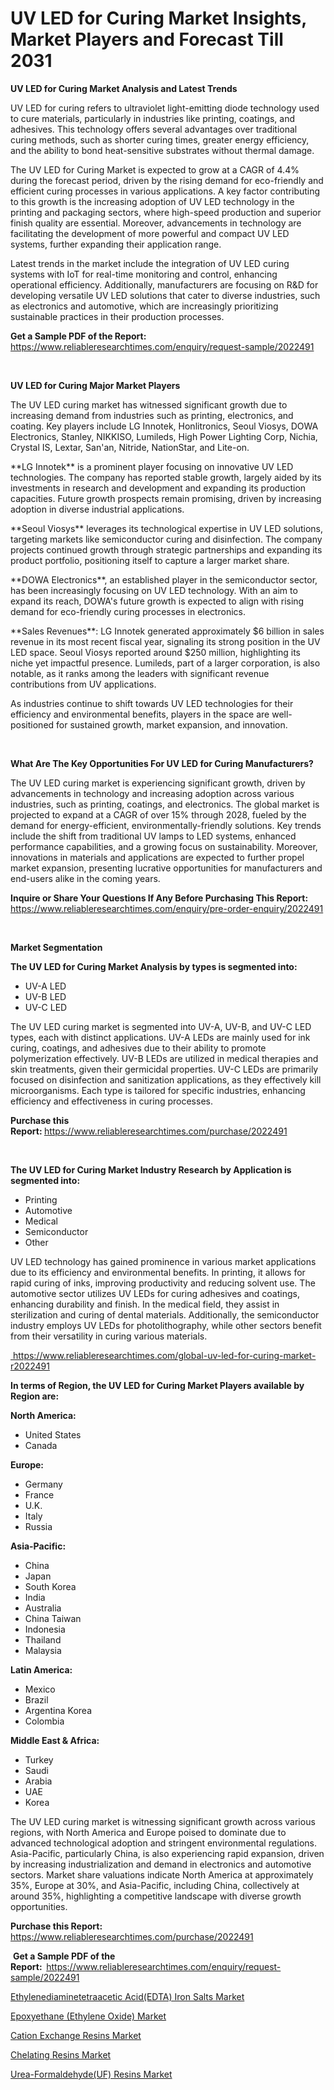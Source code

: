 <p><h1>UV LED for Curing Market Insights, Market Players and Forecast Till 2031</h1></p><p><strong>UV LED for Curing Market Analysis and Latest Trends</strong></p>
<p><p>UV LED for curing refers to ultraviolet light-emitting diode technology used to cure materials, particularly in industries like printing, coatings, and adhesives. This technology offers several advantages over traditional curing methods, such as shorter curing times, greater energy efficiency, and the ability to bond heat-sensitive substrates without thermal damage. </p><p>The UV LED for Curing Market is expected to grow at a CAGR of 4.4% during the forecast period, driven by the rising demand for eco-friendly and efficient curing processes in various applications. A key factor contributing to this growth is the increasing adoption of UV LED technology in the printing and packaging sectors, where high-speed production and superior finish quality are essential. Moreover, advancements in technology are facilitating the development of more powerful and compact UV LED systems, further expanding their application range.</p><p>Latest trends in the market include the integration of UV LED curing systems with IoT for real-time monitoring and control, enhancing operational efficiency. Additionally, manufacturers are focusing on R&D for developing versatile UV LED solutions that cater to diverse industries, such as electronics and automotive, which are increasingly prioritizing sustainable practices in their production processes.</p></p>
<p><strong>Get a Sample PDF of the Report:&nbsp;</strong> <a href="https://www.reliableresearchtimes.com/enquiry/request-sample/2022491?utm_campaign=1612&utm_medium=2&utm_source=Github&utm_content=ia&utm_term=28102024&utm_id=uv-led-for-curing">https://www.reliableresearchtimes.com/enquiry/request-sample/2022491</a></p>
<p>&nbsp;</p>
<p><strong>UV LED for Curing Major Market Players</strong></p>
<p><p>The UV LED curing market has witnessed significant growth due to increasing demand from industries such as printing, electronics, and coating. Key players include LG Innotek, Honlitronics, Seoul Viosys, DOWA Electronics, Stanley, NIKKISO, Lumileds, High Power Lighting Corp, Nichia, Crystal IS, Lextar, San'an, Nitride, NationStar, and Lite-on.</p><p>**LG Innotek** is a prominent player focusing on innovative UV LED technologies. The company has reported stable growth, largely aided by its investments in research and development and expanding its production capacities. Future growth prospects remain promising, driven by increasing adoption in diverse industrial applications.</p><p>**Seoul Viosys** leverages its technological expertise in UV LED solutions, targeting markets like semiconductor curing and disinfection. The company projects continued growth through strategic partnerships and expanding its product portfolio, positioning itself to capture a larger market share.</p><p>**DOWA Electronics**, an established player in the semiconductor sector, has been increasingly focusing on UV LED technology. With an aim to expand its reach, DOWA's future growth is expected to align with rising demand for eco-friendly curing processes in electronics.</p><p>**Sales Revenues**: LG Innotek generated approximately $6 billion in sales revenue in its most recent fiscal year, signaling its strong position in the UV LED space. Seoul Viosys reported around $250 million, highlighting its niche yet impactful presence. Lumileds, part of a larger corporation, is also notable, as it ranks among the leaders with significant revenue contributions from UV applications.</p><p>As industries continue to shift towards UV LED technologies for their efficiency and environmental benefits, players in the space are well-positioned for sustained growth, market expansion, and innovation.</p></p>
<p>&nbsp;</p>
<p><strong>What Are The Key Opportunities For UV LED for Curing Manufacturers?</strong></p>
<p><p>The UV LED curing market is experiencing significant growth, driven by advancements in technology and increasing adoption across various industries, such as printing, coatings, and electronics. The global market is projected to expand at a CAGR of over 15% through 2028, fueled by the demand for energy-efficient, environmentally-friendly solutions. Key trends include the shift from traditional UV lamps to LED systems, enhanced performance capabilities, and a growing focus on sustainability. Moreover, innovations in materials and applications are expected to further propel market expansion, presenting lucrative opportunities for manufacturers and end-users alike in the coming years.</p></p>
<p><strong>Inquire or Share Your Questions If Any Before Purchasing This Report:</strong> <a href="https://www.reliableresearchtimes.com/enquiry/pre-order-enquiry/2022491?utm_campaign=1612&utm_medium=2&utm_source=Github&utm_content=ia&utm_term=28102024&utm_id=uv-led-for-curing">https://www.reliableresearchtimes.com/enquiry/pre-order-enquiry/2022491</a></p>
<p>&nbsp;</p>
<p><strong>Market Segmentation</strong></p>
<p><strong>The UV LED for Curing Market Analysis by types is segmented into:</strong></p>
<p><ul><li>UV-A LED</li><li>UV-B LED</li><li>UV-C LED</li></ul></p>
<p><p>The UV LED curing market is segmented into UV-A, UV-B, and UV-C LED types, each with distinct applications. UV-A LEDs are mainly used for ink curing, coatings, and adhesives due to their ability to promote polymerization effectively. UV-B LEDs are utilized in medical therapies and skin treatments, given their germicidal properties. UV-C LEDs are primarily focused on disinfection and sanitization applications, as they effectively kill microorganisms. Each type is tailored for specific industries, enhancing efficiency and effectiveness in curing processes.</p></p>
<p><strong>Purchase this Report:&nbsp;</strong><a href="https://www.reliableresearchtimes.com/purchase/2022491?utm_campaign=1612&utm_medium=2&utm_source=Github&utm_content=ia&utm_term=28102024&utm_id=uv-led-for-curing">https://www.reliableresearchtimes.com/purchase/2022491</a></p>
<p>&nbsp;</p>
<p><strong>The UV LED for Curing Market Industry Research by Application is segmented into:</strong></p>
<p><ul><li>Printing</li><li>Automotive</li><li>Medical</li><li>Semiconductor</li><li>Other</li></ul></p>
<p><p>UV LED technology has gained prominence in various market applications due to its efficiency and environmental benefits. In printing, it allows for rapid curing of inks, improving productivity and reducing solvent use. The automotive sector utilizes UV LEDs for curing adhesives and coatings, enhancing durability and finish. In the medical field, they assist in sterilization and curing of dental materials. Additionally, the semiconductor industry employs UV LEDs for photolithography, while other sectors benefit from their versatility in curing various materials.</p></p>
<p><a href="https://www.reliableresearchtimes.com/global-uv-led-for-curing-market-r2022491?utm_campaign=1612&utm_medium=2&utm_source=Github&utm_content=ia&utm_term=28102024&utm_id=uv-led-for-curing">&nbsp;https://www.reliableresearchtimes.com/global-uv-led-for-curing-market-r2022491</a></p>
<p><strong>In terms of Region, the UV LED for Curing Market Players available by Region are:</strong></p>
<p>
    <p> <strong> North America: </strong>
        <ul>
            <li>United States</li>
            <li>Canada</li>
        </ul>
        </p> 
    <p> <strong> Europe: </strong>
        <ul>
            <li>Germany</li>
            <li>France</li>
            <li>U.K.</li>
            <li>Italy</li>
            <li>Russia</li>
        </ul>
        </p> 
    <p> <strong> Asia-Pacific: </strong>
        <ul>
            <li>China</li>
            <li>Japan</li>
            <li>South Korea</li>
            <li>India</li>
            <li>Australia</li>
            <li>China Taiwan</li>
            <li>Indonesia</li>
            <li>Thailand</li>
            <li>Malaysia</li>
        </ul>
        </p> 
    <p> <strong> Latin America: </strong>
        <ul>
            <li>Mexico</li>
            <li>Brazil</li>
            <li>Argentina Korea</li>
            <li>Colombia</li>
        </ul>
        </p> 
    <p> <strong> Middle East & Africa: </strong>
        <ul>
            <li>Turkey</li>
            <li>Saudi</li>
            <li>Arabia</li>
            <li>UAE</li>
            <li>Korea</li>
        </ul>
    </p>
    </p>
<p><p>The UV LED curing market is witnessing significant growth across various regions, with North America and Europe poised to dominate due to advanced technological adoption and stringent environmental regulations. Asia-Pacific, particularly China, is also experiencing rapid expansion, driven by increasing industrialization and demand in electronics and automotive sectors. Market share valuations indicate North America at approximately 35%, Europe at 30%, and Asia-Pacific, including China, collectively at around 35%, highlighting a competitive landscape with diverse growth opportunities.</p></p>
<p><strong>Purchase this Report: </strong><a href="https://www.reliableresearchtimes.com/purchase/2022491?utm_campaign=1612&utm_medium=2&utm_source=Github&utm_content=ia&utm_term=28102024&utm_id=uv-led-for-curing">https://www.reliableresearchtimes.com/purchase/2022491</a></p>
<p>&nbsp;<strong>Get a Sample PDF of the Report:&nbsp;&nbsp;</strong><a href="https://www.reliableresearchtimes.com/enquiry/request-sample/2022491?utm_campaign=1612&utm_medium=2&utm_source=Github&utm_content=ia&utm_term=28102024&utm_id=uv-led-for-curing">https://www.reliableresearchtimes.com/enquiry/request-sample/2022491</a></p>
<p><strong></strong></p>
<p><p><a href="https://www.linkedin.com/pulse/analyzing-ethylenediaminetetraacetic-acidedta-iron-salts-market-ok6ve?utm_campaign=1612&utm_medium=2&utm_source=Github&utm_content=ia&utm_term=28102024&utm_id=uv-led-for-curing">Ethylenediaminetetraacetic Acid(EDTA) Iron Salts Market</a></p><p><a href="https://www.linkedin.com/pulse/comprehensive-epoxyethane-ethylene-oxide-market-report-regional-4slpe?utm_campaign=1612&utm_medium=2&utm_source=Github&utm_content=ia&utm_term=28102024&utm_id=uv-led-for-curing">Epoxyethane (Ethylene Oxide) Market</a></p><p><a href="https://www.linkedin.com/pulse/cation-exchange-resins-market-size-segmentation-trends-dykhc?utm_campaign=1612&utm_medium=2&utm_source=Github&utm_content=ia&utm_term=28102024&utm_id=uv-led-for-curing">Cation Exchange Resins Market</a></p><p><a href="https://www.linkedin.com/pulse/regulatory-landscape-its-influence-global-chelating-resins-market-dxz7e?utm_campaign=1612&utm_medium=2&utm_source=Github&utm_content=ia&utm_term=28102024&utm_id=uv-led-for-curing">Chelating Resins Market</a></p><p><a href="https://www.linkedin.com/pulse/global-urea-formaldehydeuf-resins-market-size-trends-analysis-5wuvc?utm_campaign=1612&utm_medium=2&utm_source=Github&utm_content=ia&utm_term=28102024&utm_id=uv-led-for-curing">Urea-Formaldehyde(UF) Resins Market</a></p></p>